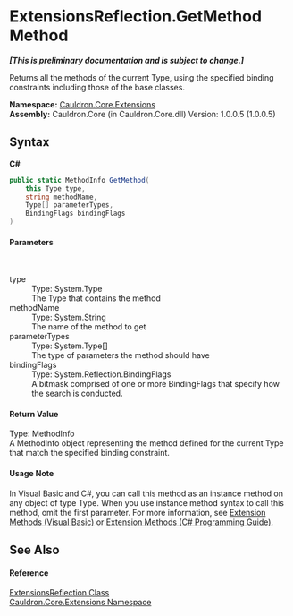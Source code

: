# ExtensionsReflection.GetMethod Method 
 _**\[This is preliminary documentation and is subject to change.\]**_

Returns all the methods of the current Type, using the specified binding constraints including those of the base classes.

**Namespace:**&nbsp;<a href="N_Cauldron_Core_Extensions">Cauldron.Core.Extensions</a><br />**Assembly:**&nbsp;Cauldron.Core (in Cauldron.Core.dll) Version: 1.0.0.5 (1.0.0.5)

## Syntax

**C#**<br />
``` C#
public static MethodInfo GetMethod(
	this Type type,
	string methodName,
	Type[] parameterTypes,
	BindingFlags bindingFlags
)
```


#### Parameters
&nbsp;<dl><dt>type</dt><dd>Type: System.Type<br />The Type that contains the method</dd><dt>methodName</dt><dd>Type: System.String<br />The name of the method to get</dd><dt>parameterTypes</dt><dd>Type: System.Type[]<br />The type of parameters the method should have</dd><dt>bindingFlags</dt><dd>Type: System.Reflection.BindingFlags<br />A bitmask comprised of one or more BindingFlags that specify how the search is conducted.</dd></dl>

#### Return Value
Type: MethodInfo<br />A MethodInfo object representing the method defined for the current Type that match the specified binding constraint.

#### Usage Note
In Visual Basic and C#, you can call this method as an instance method on any object of type Type. When you use instance method syntax to call this method, omit the first parameter. For more information, see <a href="http://msdn.microsoft.com/en-us/library/bb384936.aspx">Extension Methods (Visual Basic)</a> or <a href="http://msdn.microsoft.com/en-us/library/bb383977.aspx">Extension Methods (C# Programming Guide)</a>.

## See Also


#### Reference
<a href="T_Cauldron_Core_Extensions_ExtensionsReflection">ExtensionsReflection Class</a><br /><a href="N_Cauldron_Core_Extensions">Cauldron.Core.Extensions Namespace</a><br />